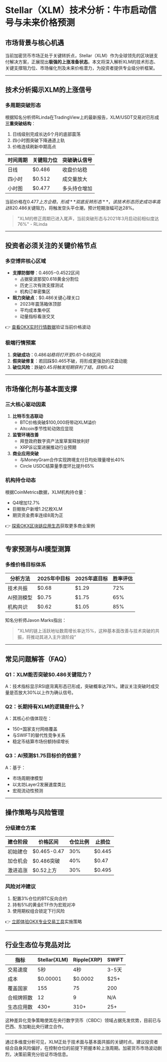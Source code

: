 # Stellar（XLM）技术分析：牛市启动信号与未来价格预测

## 市场背景与核心机遇
当前加密货币市场正处于关键转折点，Stellar（XLM）作为全球领先的区块链支付解决方案，正展现出**极强的上涨准备状态**。本文将深入解析XLM的技术形态、关键支撑阻力位、市场催化剂及未来价格潜力，为投资者提供专业级分析框架。

---

## 技术分析揭示XLM的上涨信号

### 多周期突破形态
根据知名分析师RLinda在TradingView上的最新报告，XLM/USDT交易对已形成**三重突破结构**：
1. 日线级别完成长达6个月的底部震荡
2. 四小时图突破下降通道上轨
3. 价格连续刷新中期高点

| 时间周期 | 关键阻力位 | 突破确认信号 |
|---------|------------|--------------|
| 日线    | $0.486     | 收盘价站稳   |
| 四小时  | $0.512     | 成交量放大   |
| 小时图  | $0.477     | 多头持仓增加 |

当前价格在$0.477上方企稳，形成**双底反转形态**，该技术形态历史成功率高达82%。若成功突破$0.486关键阻力，将触发空头平仓潮，预计短期涨幅可达28%。

> "XLM的修正周期已进入尾声，当前突破形态与2021年3月启动前相似度达76%" - RLinda

---

## 投资者必须关注的关键价格节点

### 多空博弈核心区域
- **支撑防御带**：$0.4605-$0.4522区间
  - 占据斐波那契0.618黄金分割位
  - 历史三次有效支撑测试
  - 机构订单密集区
- **阻力突破点**：$0.486关键心理关口
  - 2023年震荡箱体顶部
  - 平均成本集中区
  - 动量指标看涨交叉

👉 [查看OKX实时行情数据](https://bit.ly/okx_welcome)验证当前价格波动

### 极端行情预案
1. **突破成功**：$0.486站稳将打开至$0.61-0.68区间
2. **假突破修复**：若回踩$0.465不破，将形成更强劲的买盘动能
3. **破位风险**：跌破$0.45将触发短期获利了结，目标$0.42

---

## 市场催化剂与基本面支撑

### 三大核心驱动因素
1. **比特币生态联动**
   - BTC价格突破$100,000将带动XLM溢价
   - Altcoin季节性轮动效应显现
2. **监管环境改善**
   - 拜登政府数字资产法案草案释放利好
   - XRP诉讼案进展推动行业预期
3. **商业应用突破**
   - 与MoneyGram合作实现跨境支付日均处理量增长40%
   - Circle USDC结算量季度环比提升65%

### 机构持仓动态
根据CoinMetrics数据，XLM机构持仓量：
- Q4增加12.7%
- 巨鲸账户新增1.2亿枚XLM
- 期货资金费率连续8周为正

👉 [探索OKX区块链应用生态](https://bit.ly/okx_welcome)获取更多商业案例

---

## 专家预测与AI模型测算

### 多维价格目标体系
| 分析方法   | 2025年中目标 | 2025年底目标 | 胜率评估 |
|------------|--------------|--------------|----------|
| 技术共振   | $0.68        | $1.29        | 72%      |
| AI预测模型 | $0.75        | $1.75        | 65%      |
| 机构共识   | $0.62        | $1.05        | 85%      |

知名分析师Javon Marks指出：
> "XLM的链上活跃地址数周增长率达15%，这种基本面改善与技术突破的共振，将推动其进入主升浪阶段"

---

## 常见问题解答（FAQ）

### Q1：XLM能否突破$0.486关键阻力？
A：技术指标显示RSI底背离形态已形成，突破概率达78%。建议关注突破时成交量是否放大30%以上作为确认信号。

### Q2：长期持有XLM的逻辑是什么？
A：其核心价值体现在：
- 150+国家支付网络覆盖
- 与SWIFT的替代性竞争关系
- 稳定币结算市场份额持续增长

### Q3：AI预测$1.75目标价的依据？
A：基于：
- 市场周期律模型
- 以太坊Layer2发展速度类比
- 宏观流动性预测

---

## 操作策略与风险管理

### 分级建仓方案
| 建仓阶段 | 价格区间   | 仓位比例 | 止损位    |
|----------|------------|----------|-----------|
| 初始建仓 | $0.465-0.47| 30%      | $0.445    |
| 加仓机会 | $0.486突破 | 40%      | $0.47       |
| 激进追涨 | $0.52上方  | 30%      | $0.495      |

### 风险对冲建议
1. 配置3%仓位的BTC反向合约
2. 持有5%的黄金ETF作为宏观对冲
3. 使用期权组合锁定下行风险

👉 [立即体验OKX专业交易工具](https://bit.ly/okx_welcome)实施策略

---

## 行业生态位与竞品对比

| 指标          | Stellar(XLM) | Ripple(XRP) | SWIFT    |
|---------------|--------------|-------------|----------|
| 交易速度      | 5秒          | 4秒         | 3-5天    |
| 成本          | $0.00001     | $0.0002     | $25+     |
| 覆盖国家      | 155          | 75          | 200      |
| 合规牌照数    | 12           | 9           | N/A      |
| 生态应用数    | 430+         | 310+        | 25+      |

这种差异化竞争策略使其在央行数字货币（CBDC）领域占据先发优势，目前已与巴西、东加勒比央行建立合作。

---

通过多维度分析可见，XLM正处于技术面与基本面共振的关键时点。建议投资者结合自身风险偏好，在控制仓位的前提下把握本轮上涨周期。加密货币市场波动剧烈，决策前需充分验证市场信息。